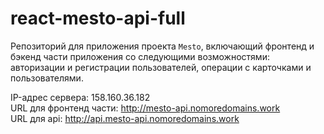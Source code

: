 # react-mesto-api-full
Репозиторий для приложения проекта `Mesto`, включающий фронтенд и бэкенд части приложения со следующими возможностями: авторизации и регистрации пользователей, операции с карточками и пользователями. 

IP-адрес сервера: 158.160.36.182 \
URL для фронтенд части: http://mesto-api.nomoredomains.work \
URL для api: http://api.mesto-api.nomoredomains.work
